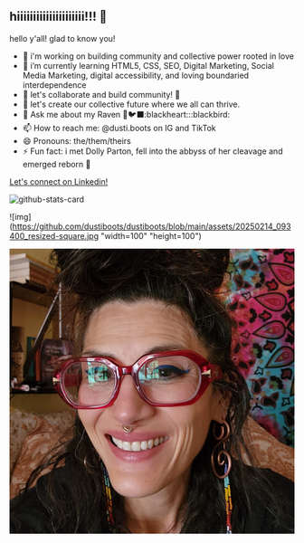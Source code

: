 ## hiiiiiiiiiiiiiiiiiiiii!!! 👋

<!--dustiboots
**dustiboots/dustiboots** is a ✨ _special_ ✨ repository because its `README.md` (this file) appears on your GitHub profile.-->

hello y'all! glad to know you!

- 🔭 i'm working on building community and collective power rooted in love
- 🌱 i’m currently learning HTML5, CSS, SEO, Digital Marketing, Social Media Marketing, digital accessibility, and loving boundaried interdependence
- 👯 let's collaborate and build community! :raised_hands:
- 🤔 let's create our collective future where we all can thrive.
- 💬 Ask me about my Raven 🖤🐦‍⬛:blackheart:::blackbird:
- 📫 How to reach me: @dusti.boots on IG and TikTok
- 😄 Pronouns: the/them/theirs
- ⚡ Fun fact: i met Dolly Parton, fell into the abbyss of her cleavage and emerged reborn :butterfly:

<!--START_SECTION:waka-->
[Let's connect on Linkedin!](https://linkedin.com/in/dustiyamaguchi)
<!--END_SECTION:waka-->

![github-stats-card](https://kasroudra-stats-card.onrender.com/lang?user=dustiboots&theme=dark&layout=compact&type=piechart)

![img](https://github.com/dustiboots/dustiboots/blob/main/assets/20250214_093400_resized-square.jpg "width=100" "height=100")

![alt text](https://github.com/dustiboots/dustiboots/blob/main/assets/20250214_093400_resized-square.jpg "photo of me. i have long dark hair in a messy top knot. i'm wearing red glasses and smiling. i'm a femme presenting non-binary person with light skin. i have wrinkles around my eyes.")

